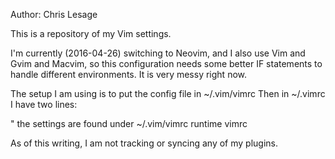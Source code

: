 Author: Chris Lesage

This is a repository of my Vim settings.

I'm currently (2016-04-26) switching to Neovim, and I also use Vim and Gvim and Macvim, so this configuration needs some better IF statements to handle different environments. It is very messy right now.

The setup I am using is to put the config file in ~/.vim/vimrc
Then in ~/.vimrc I have two lines:

" the settings are found under ~/.vim/vimrc
runtime vimrc

As of this writing, I am not tracking or syncing any of my plugins.
